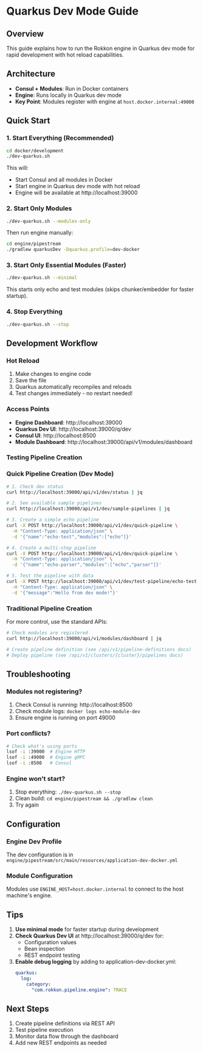 # Quarkus Dev Mode Guide

## Overview
This guide explains how to run the Rokkon engine in Quarkus dev mode for rapid development with hot reload capabilities.

## Architecture
- **Consul + Modules**: Run in Docker containers
- **Engine**: Runs locally in Quarkus dev mode
- **Key Point**: Modules register with engine at `host.docker.internal:49000`

## Quick Start

### 1. Start Everything (Recommended)
```bash
cd docker/development
./dev-quarkus.sh
```

This will:
- Start Consul and all modules in Docker
- Start engine in Quarkus dev mode with hot reload
- Engine will be available at http://localhost:39000

### 2. Start Only Modules
```bash
./dev-quarkus.sh --modules-only
```

Then run engine manually:
```bash
cd engine/pipestream
./gradlew quarkusDev -Dquarkus.profile=dev-docker
```

### 3. Start Only Essential Modules (Faster)
```bash
./dev-quarkus.sh --minimal
```

This starts only echo and test modules (skips chunker/embedder for faster startup).

### 4. Stop Everything
```bash
./dev-quarkus.sh --stop
```

## Development Workflow

### Hot Reload
1. Make changes to engine code
2. Save the file
3. Quarkus automatically recompiles and reloads
4. Test changes immediately - no restart needed!

### Access Points
- **Engine Dashboard**: http://localhost:39000
- **Quarkus Dev UI**: http://localhost:39000/q/dev
- **Consul UI**: http://localhost:8500
- **Module Dashboard**: http://localhost:39000/api/v1/modules/dashboard

### Testing Pipeline Creation

### Quick Pipeline Creation (Dev Mode)
```bash
# 1. Check dev status
curl http://localhost:39000/api/v1/dev/status | jq

# 2. See available sample pipelines
curl http://localhost:39000/api/v1/dev/sample-pipelines | jq

# 3. Create a simple echo pipeline
curl -X POST http://localhost:39000/api/v1/dev/quick-pipeline \
  -H "Content-Type: application/json" \
  -d '{"name":"echo-test","modules":["echo"]}'

# 4. Create a multi-step pipeline
curl -X POST http://localhost:39000/api/v1/dev/quick-pipeline \
  -H "Content-Type: application/json" \
  -d '{"name":"echo-parser","modules":["echo","parser"]}'

# 5. Test the pipeline with data
curl -X POST http://localhost:39000/api/v1/dev/test-pipeline/echo-test \
  -H "Content-Type: application/json" \
  -d '{"message":"Hello from dev mode!"}'
```

### Traditional Pipeline Creation
For more control, use the standard APIs:
```bash
# Check modules are registered
curl http://localhost:39000/api/v1/modules/dashboard | jq

# Create pipeline definition (see /api/v1/pipeline-definitions docs)
# Deploy pipeline (see /api/v1/clusters/{cluster}/pipelines docs)
```

## Troubleshooting

### Modules not registering?
1. Check Consul is running: http://localhost:8500
2. Check module logs: `docker logs echo-module-dev`
3. Ensure engine is running on port 49000

### Port conflicts?
```bash
# Check what's using ports
lsof -i :39000  # Engine HTTP
lsof -i :49000  # Engine gRPC
lsof -i :8500   # Consul
```

### Engine won't start?
1. Stop everything: `./dev-quarkus.sh --stop`
2. Clean build: `cd engine/pipestream && ./gradlew clean`
3. Try again

## Configuration

### Engine Dev Profile
The dev configuration is in `engine/pipestream/src/main/resources/application-dev-docker.yml`

### Module Configuration
Modules use `ENGINE_HOST=host.docker.internal` to connect to the host machine's engine.

## Tips

1. **Use minimal mode** for faster startup during development
2. **Check Quarkus Dev UI** at http://localhost:39000/q/dev for:
   - Configuration values
   - Bean inspection
   - REST endpoint testing
3. **Enable debug logging** by adding to application-dev-docker.yml:
   ```yaml
   quarkus:
     log:
       category:
         "com.rokkon.pipeline.engine": TRACE
   ```

## Next Steps
1. Create pipeline definitions via REST API
2. Test pipeline execution
3. Monitor data flow through the dashboard
4. Add new REST endpoints as needed